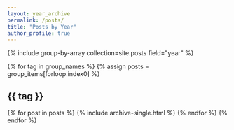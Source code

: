 ```yaml
---
layout: year_archive
permalink: /posts/
title: "Posts by Year"
author_profile: true
---
```

{% include group-by-array collection=site.posts field="year" %}

{% for tag in group_names %}
  {% assign posts = group_items[forloop.index0] %}
  <h2 id="{{ tag | slugify }}" class="archive__subtitle">{{ tag }}</h2>
  {% for post in posts %}
    {% include archive-single.html %}
  {% endfor %}
{% endfor %}
